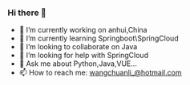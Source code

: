 ### Hi there 👋

<!--
**wangchuanli001/wangchuanli001** is a ✨ _special_ ✨ repository because its `README.md` (this file) appears on your GitHub profile.

Here are some ideas to get you started:
-->
- 🔭 I’m currently working on anhui,China
- 🌱 I’m currently learning Springboot\SpringCloud
- 👯 I’m looking to collaborate on Java
- 🤔 I’m looking for help with SpringCloud
- 💬 Ask me about Python,Java,VUE...
- 📫 How to reach me: wangchuanli_@hotmail.com
<!-- 
- 😄 Pronouns: ...
- ⚡ Fun fact: ...
-->
